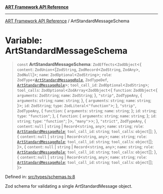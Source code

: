 [**ART Framework API Reference**](../README.md)

***

[ART Framework API Reference](../README.md) / ArtStandardMessageSchema

# Variable: ArtStandardMessageSchema

> `const` **ArtStandardMessageSchema**: `ZodEffects`\<`ZodObject`\<\{ `content`: `ZodUnion`\<\[`ZodString`, `ZodRecord`\<`ZodString`, `ZodAny`\>, `ZodNull`\]\>; `name`: `ZodOptional`\<`ZodString`\>; `role`: `ZodType`\<[`ArtStandardMessageRole`](../type-aliases/ArtStandardMessageRole.md), `ZodTypeDef`, [`ArtStandardMessageRole`](../type-aliases/ArtStandardMessageRole.md)\>; `tool_call_id`: `ZodOptional`\<`ZodString`\>; `tool_calls`: `ZodOptional`\<`ZodArray`\<`ZodObject`\<\{ `function`: `ZodObject`\<\{ `arguments`: `ZodString`; `name`: `ZodString`; \}, `"strip"`, `ZodTypeAny`, \{ `arguments`: `string`; `name`: `string`; \}, \{ `arguments`: `string`; `name`: `string`; \}\>; `id`: `ZodString`; `type`: `ZodLiteral`\<`"function"`\>; \}, `"strip"`, `ZodTypeAny`, \{ `function`: \{ `arguments`: `string`; `name`: `string`; \}; `id`: `string`; `type`: `"function"`; \}, \{ `function`: \{ `arguments`: `string`; `name`: `string`; \}; `id`: `string`; `type`: `"function"`; \}\>, `"many"`\>\>; \}, `"strict"`, `ZodTypeAny`, \{ `content`: `null` \| `string` \| `Record`\<`string`, `any`\>; `name`: `string`; `role`: [`ArtStandardMessageRole`](../type-aliases/ArtStandardMessageRole.md); `tool_call_id`: `string`; `tool_calls`: `object`[]; \}, \{ `content`: `null` \| `string` \| `Record`\<`string`, `any`\>; `name`: `string`; `role`: [`ArtStandardMessageRole`](../type-aliases/ArtStandardMessageRole.md); `tool_call_id`: `string`; `tool_calls`: `object`[]; \}\>, \{ `content`: `null` \| `string` \| `Record`\<`string`, `any`\>; `name`: `string`; `role`: [`ArtStandardMessageRole`](../type-aliases/ArtStandardMessageRole.md); `tool_call_id`: `string`; `tool_calls`: `object`[]; \}, \{ `content`: `null` \| `string` \| `Record`\<`string`, `any`\>; `name`: `string`; `role`: [`ArtStandardMessageRole`](../type-aliases/ArtStandardMessageRole.md); `tool_call_id`: `string`; `tool_calls`: `object`[]; \}\>

Defined in: [src/types/schemas.ts:8](https://github.com/hashangit/ART/blob/a8524de337702d2ec210d86aff2464ac0aeed73e/src/types/schemas.ts#L8)

Zod schema for validating a single ArtStandardMessage object.
